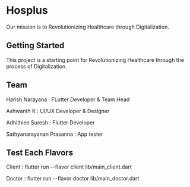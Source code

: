 # Hosplus

Our mission is to Revolutionizing Healthcare through Digitalization.

## Getting Started

This project is a starting point for Revolutionizing Healthcare through the process of Digitalization.

## Team

Harish Narayana : FLutter Developer & Team Head

Ashwanth K : UI/UX Developer & Designer

Adhithiee Suresh : Flutter Developer

Sathyanarayanan Prasanna : App tester

## Test Each Flavors 

Client : flutter run --flavor client lib/main_client.dart

Doctor : flutter run --flavor doctor lib/main_doctor.dart

